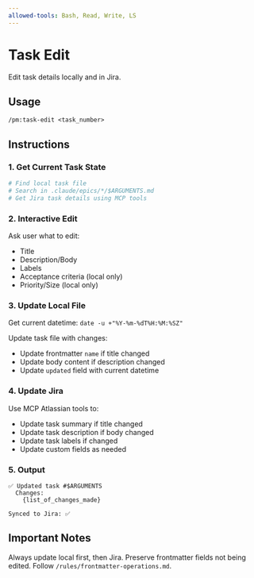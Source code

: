 ```yaml
---
allowed-tools: Bash, Read, Write, LS
---
```


# Task Edit

Edit task details locally and in Jira.

## Usage
```
/pm:task-edit <task_number>
```

## Instructions

### 1. Get Current Task State

```bash
# Find local task file
# Search in .claude/epics/*/$ARGUMENTS.md
# Get Jira task details using MCP tools
```

### 2. Interactive Edit

Ask user what to edit:
- Title
- Description/Body
- Labels
- Acceptance criteria (local only)
- Priority/Size (local only)

### 3. Update Local File

Get current datetime: `date -u +"%Y-%m-%dT%H:%M:%SZ"`

Update task file with changes:
- Update frontmatter `name` if title changed
- Update body content if description changed
- Update `updated` field with current datetime

### 4. Update Jira

Use MCP Atlassian tools to:
- Update task summary if title changed
- Update task description if body changed
- Update task labels if changed
- Update custom fields as needed

### 5. Output

```
✅ Updated task #$ARGUMENTS
  Changes:
    {list_of_changes_made}
  
Synced to Jira: ✅
```

## Important Notes

Always update local first, then Jira.
Preserve frontmatter fields not being edited.
Follow `/rules/frontmatter-operations.md`.